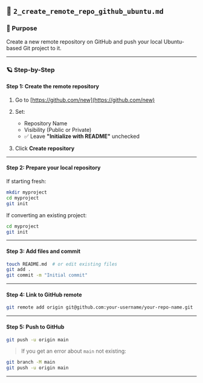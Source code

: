 ## 📘 `2_create_remote_repo_github_ubuntu.md`

### 📌 Purpose

Create a new remote repository on GitHub and push your local Ubuntu-based Git project to it.

---

### 🪐 Step-by-Step

#### Step 1: Create the remote repository

1. Go to [https://github.com/new](https://github.com/new)
2. Set:

   * Repository Name
   * Visibility (Public or Private)
   * ✅ Leave **"Initialize with README"** unchecked
3. Click **Create repository**

---

#### Step 2: Prepare your local repository

If starting fresh:

```bash
mkdir myproject
cd myproject
git init
```

If converting an existing project:

```bash
cd myproject
git init
```

---

#### Step 3: Add files and commit

```bash
touch README.md  # or edit existing files
git add .
git commit -m "Initial commit"
```

---

#### Step 4: Link to GitHub remote

```bash
git remote add origin git@github.com:your-username/your-repo-name.git
```

---

#### Step 5: Push to GitHub

```bash
git push -u origin main
```

> If you get an error about `main` not existing:

```bash
git branch -M main
git push -u origin main
```

---
